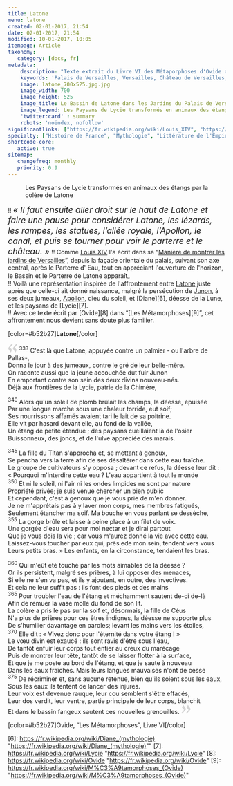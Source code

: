 ```yaml
---
title: Latone
menu: latone
created: 02-01-2017, 21:54
date: 02-01-2017, 21:54
modified: 10-01-2017, 10:05
itempage: Article
taxonomy:
   category: [docs, fr]
metadata:
    description: "Texte extrait du Livre VI des Métaporphoses d'Ovide qui a inspiré le Bassin et Parterre de Latone des Jardins du Palais de Versailles et qui décrit l'affrontement entre Latone et les Paysans de Lycie juste après la naissance d'Apollon et Diane"
    keywords: 'Palais de Versailles, Versailles, Château de Versailles, Louis 14, Louis XIV, Ovide, Les Metamorphoses, Latone, Fontaine de Latone, Fontaine et Parterre de Latone, Latone, Apollon, Diane, Lycie, Junon'
    image: latone_700x525.jpg.jpg
    image_width: 700
    image_height: 525
    image_title: Le Bassin de Latone dans les Jardins du Palais de Versailles après la rénovation de 2016
    image_legend: Les Paysans de Lycie transformés en animaux des étangs par la colère de Latone
    'twitter:card' : summary
    robots: 'noindex, nofollow'
significantlinks: ["https://fr.wikipedia.org/wiki/Louis_XIV", "https://fr.wikisource.org/wiki/Mani%C3%A8re_de_montrer_les_jardins_de_Versailles", "https://fr.wikipedia.org/wiki/L%C3%A9to", "https://fr.wikipedia.org/wiki/Junon", "https://fr.wikipedia.org/wiki/Apollon", "https://fr.wikipedia.org/wiki/Diane_(mythologie)", "https://fr.wikipedia.org/wiki/Lycie", "https://fr.wikipedia.org/wiki/Ovide", "https://fr.wikipedia.org/wiki/M%C3%A9tamorphoses_(Ovide)"]
specialty: ["Histoire de France", "Mythologie", "Littérature de l'Empire Romain", "Culure de la cour de France", "Palais de Versailles", "Château de Versailles", "Jardins", "Jardins du Palais de Versailles", "Bassin et Parterre de Latone", "Latone", "Apollon", "Diane"]
shortcode-core:
   active: true
sitemap:
   changefreq: monthly
   priority: 0.9
---
```

<figure><picture>
<source
sizes="(max-width: 767px) 98vw, (min-width: 959px) 50vw, 86vw"
srcset="
/user/sites/docs/pages/01.reference/02.versailles/02.jardins/01.latone/latone-280.webp 280w,
/user/sites/docs/pages/01.reference/02.versailles/02.jardins/01.latone/latone-380.webp 380w,
/user/sites/docs/pages/01.reference/02.versailles/02.jardins/01.latone/latone-480.webp 480w,
/user/sites/docs/pages/01.reference/02.versailles/02.jardins/01.latone/latone-640.webp 640w,
/user/sites/docs/pages/01.reference/02.versailles/02.jardins/01.latone/latone_700x525.webp 700w"
type="image/webp">
<img　src="/user/sites/docs/pages/01.reference/02.versailles/02.jardins/01.latone/latone_700x525.jpg" alt="Le Bassin de Latone dans les Jardins du Palais de Versailles après la rénovation de 2016"　title="Le Bassin de Latone dans les Jardins du Palais de Versailles après la rénovation de 2016" class="class-diane-img"
sizes="(max-width: 767px) 98vw, (min-width: 959px) 50vw, 86vw"
srcset="
/user/sites/docs/pages/01.reference/02.versailles/02.jardins/01.latone/latone-280.jpg 280w,
/user/sites/docs/pages/01.reference/02.versailles/02.jardins/01.latone/latone-380.jpg 380w,
/user/sites/docs/pages/01.reference/02.versailles/02.jardins/01.latone/latone-480.jpg 480w,
/user/sites/docs/pages/01.reference/02.versailles/02.jardins/01.latone/latone-640.jpg 640w,
/user/sites/docs/pages/01.reference/02.versailles/02.jardins/01.latone/latone_700x525.jpg 700w"
>
</picture><figcaption>Les Paysans de Lycie transformés en animaux des étangs par la colère de Latone</figcaption></figure>

!! <cite style="font-size:1.2rem;text-align: center;">« Il faut ensuite aller droit sur le haut de Latone et faire une pause pour considérer Latone, les lézards, les rampes, les statues, l’allée royale, l’Apollon, le canal, et puis se tourner pour voir le parterre et le château. »</cite>
!! Comme [Louis XIV][1] l'a écrit dans sa “[Manière de montrer les jardins de Versailles][2]”, depuis la façade orientale du palais, suivant son axe central, après le Parterre d' Eau, tout en appréciant l'ouverture de l'horizon, le Bassin et le Parterre de Latone apparaît。  
!! Voilà une représentation inspirée de l'affrontement entre [Latone][3] juste après que celle-ci ait donné naissance, malgré la persécution de [Junon][4],  à ses deux jumeaux, [Apollon][5], dieu du soleil, et [Diane][6], déesse de la Lune, et les paysans de [Lycie][7].  
!! Avec ce texte écrit par [Ovide][8] dans “[Les Métamorphoses][9]”, cet affrontement nous devient sans doute plus familier.   

[color=#b52b27]**Latone**[/color]  

<span><svg xmlns="http://www.w3.org/2000/svg" version="1" width="22px" height="22px" viewBox="0 0 78 78" fill="lightgrey" opacity="1"><path d="M76.5 9.0009L57.0898 32.605c-.88226 1.10283-.88226 1.54397-.88226 1.76454 0 1.10286 1.76455 3.30857 2.8674 4.632l13.0167 14.99877L61.50123 74.9545 50.4727 59.51456c-2.87047-3.97028-10.80793-15.88413-10.80793-19.19267 0-1.76458.6617-2.4263 6.6171-9.7051C60.8395 12.74754 63.04522 10.98297 70.98575 3.0455L76.5 9.00092zm-38.16172 0L18.9281 32.605c-.88228 1.10283-.88228 1.54397-.88228 1.76454 0 1.10286 1.76457 3.30857 2.86742 4.632L33.92688 54.0003 23.3395 74.9545 12.30793 59.51456C9.44053 55.54428 1.5 43.63043 1.5 40.3219c0-1.76458.6617-2.4263 6.6171-9.7051C22.67475 12.74754 24.88043 10.98297 32.82097 3.0455l5.51732 5.9554z"/></svg></span> <sup>333</sup>
C'est là que Latone, appuyée contre un palmier - ou l'arbre de Pallas-,  
Donna le jour à des jumeaux, contre le gré de leur belle-mère.  
On raconte aussi que la jeune accouchée dut fuir Junon  
En emportant contre son sein des deux divins nouveau-nés.  
Déjà aux frontières de la Lycie, patrie de la Chimère,  

<sup>340</sup>
Alors qu'un soleil de plomb brûlait les champs, la déesse, épuisée  
Par une longue marche sous une chaleur torride, eut soif;  
Ses nourrissons affamés avaient tari le lait de sa poitrine.  
Elle vit par hasard devant elle, au fond de la vallée,  
Un étang de petite étendue ; des paysans cueillaient là de l'osier  
Buissonneux, des joncs, et de l'ulve appréciée des marais.  

<sup>345</sup>
La fille du Titan s'approcha et, se mettant à genoux,  
Se pencha vers la terre afin de ses désaltérer dans cette eau fraîche.  
Le groupe de cultivateurs s'y opposa ; devant ce refus, la déesse leur dit :  
« Pourquoi m'interdire cette eau ? L'eau appartient à tout le monde  
<sup>350</sup>
Et ni le soleil, ni l'air ni les ondes limpides ne sont par nature  
Propriété privée; je suis venue chercher un bien public  
Et cependant, c'est à genoux que je vous prie de m'en donner.  
Je ne m'apprétais pas à y laver mon corps, mes membres fatigués,  
Seulement étancher ma soif. Ma bouche en vous parlant se dessèche,  
<sup>355</sup>
La gorge brûle et laisse à peine place à un filet de voix.  
Une gorgée d'eau sera pour moi nectar et je dirai partout  
Que je vous dois la vie ; car vous m'aurez donné la vie avec cette eau.  
Laissez-vous toucher par eux qui, près ede mon sein, tendent vers vous  
Leurs petits bras. » Les enfants, en la circonstance, tendaient les bras.  

<sup>360</sup>
Qui m'eût été touché par les mots aimables de la déesse ?  
Or ils persistent, malgré ses prières, à lui opposer des menaces,  
Si elle ne s'en va pas, et ils y ajoutent, en outre, des invectives.  
Et cela ne leur suffit pas : ils font des pieds et des mains  
<sup>365</sup>
Pour troubler l'eau de l'étang et méchamment sautent de-ci de-là  
Afin de remuer la vase molle du fond de son lit.  
La colère a pris le pas sur la soif et, désormais, la fille de Céus  
N'a plus de prières pour ces êtres indignes, la déesse ne supporte plus  
De s'humilier davantage en paroles; levant les mains vers les étoiles,  
<sup>370</sup>
Elle dit : « Vivez donc pour l'éternité dans votre étang ! »  
Le vœu divin est exaucé : ils sont ravis d'être sous l'eau,  
De tantôt enfuir leur corps tout entier au creux du marécage  
Puis de montrer leur tête, tantôt de se laisser flotter à la surface,  
Et que je me poste au bord de l'étang, et que je saute à nouveau  
Dans les eaux fraîches. Mais leurs langues mauvaises n'ont de cesse  
<sup>375</sup>
De récriminer et, sans aucune retenue, bien qu'ils soient sous les eaux,  
Sous les eaux ils tentent de lancer des injures.  
Leur voix est devenue rauque, leur cou semblent s'être effacés,  
Leur dos verdit, leur ventre, partie principale de leur corps, blanchit  
Et dans le bassin fangeux sautent ces nouvelles grenouilles. <span><svg xmlns="http://www.w3.org/2000/svg" version="1" width="22px" height="22px" viewBox="0 0 78 78" fill="lightgrey" opacity="1"><path d="M1.5 68.9991L20.9102 45.395c.88226-1.10283.88226-1.54397.88226-1.76454 0-1.10286-1.76455-3.30857-2.8674-4.632L5.90836 23.9997 16.49877 3.0455 27.5273 18.48544c2.87047 3.97028 10.80793 15.88413 10.80793 19.19267 0 1.76458-.6617 2.4263-6.6171 9.7051C17.1605 65.25246 14.95478 67.01703 7.01425 74.9545L1.5 68.99908zm38.16172 0L59.0719 45.395c.88228-1.10283.88228-1.54397.88228-1.76454 0-1.10286-1.76457-3.30857-2.86742-4.632L44.07312 23.9997 54.6605 3.0455l11.03157 15.43992C68.55947 22.45572 76.5 34.36957 76.5 37.6781c0 1.76458-.6617 2.4263-6.6171 9.7051C55.32526 65.25246 53.11957 67.01703 45.17904 74.9545l-5.51732-5.9554z"/></svg></span>

[color=#b52b27]Ovide, “Les Métamorphoses”, Livre VI[/color]  

[1]: https://fr.wikipedia.org/wiki/Louis_XIV "https://fr.wikipedia.org/wiki/Louis XIV"
[2]: https://fr.wikisource.org/wiki/Mani%C3%A8re_de_montrer_les_jardins_de_Versailles "https://fr.wikisource.org/wiki/Mani%C3%A8re_de_montrer_les_jardins_de_Versailles"
[3]: https://fr.wikipedia.org/wiki/L%C3%A9to "https://fr.wikipedia.org/wiki/L%C3%A9to"
[4]: https://fr.wikipedia.org/wiki/Junon "https://fr.wikipedia.org/wiki/Junon"
[5]: https://fr.wikipedia.org/wiki/l’Apollon "https://fr.wikipedia.org/wiki/Apollon"
[6]: https://fr.wikipedia.org/wiki/Diane_(mythologie) "https://fr.wikipedia.org/wiki/Diane_(mythologie)""
[7]: https://fr.wikipedia.org/wiki/Lycie "https://fr.wikipedia.org/wiki/Lycie"
[8]: https://fr.wikipedia.org/wiki/Ovide "https://fr.wikipedia.org/wiki/Ovide"
[9]: https://fr.wikipedia.org/wiki/M%C3%A9tamorphoses_(Ovide) "https://fr.wikipedia.org/wiki/M%C3%A9tamorphoses_(Ovide)"